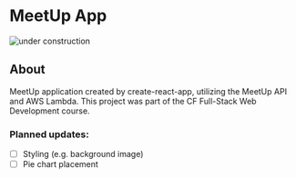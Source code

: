 # MeetUp App

![under construction](https://www.greal.eu/wp-content/uploads/2017/11/Under_Construction.png)

## About
MeetUp application created by create-react-app, utilizing the MeetUp API and AWS Lambda.
This project was part of the CF Full-Stack Web Development course. 


### Planned updates:
- [ ] Styling (e.g. background image)
- [ ] Pie chart placement

